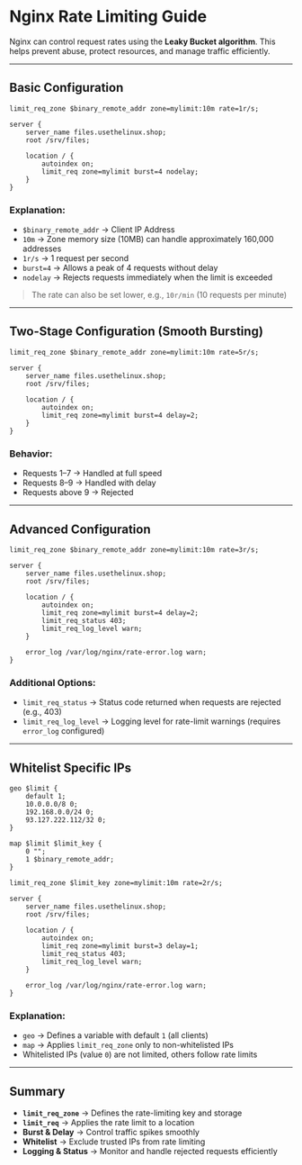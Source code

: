 # Nginx Rate Limiting Guide

Nginx can control request rates using the **Leaky Bucket algorithm**. This helps prevent abuse, protect resources, and manage traffic efficiently.

---

## Basic Configuration

```nginx
limit_req_zone $binary_remote_addr zone=mylimit:10m rate=1r/s;

server {
    server_name files.usethelinux.shop;
    root /srv/files;

    location / {
        autoindex on;
        limit_req zone=mylimit burst=4 nodelay;
    }
}
```

### Explanation:

* `$binary_remote_addr` → Client IP Address
* `10m` → Zone memory size (10MB) can handle approximately 160,000 addresses
* `1r/s` → 1 request per second
* `burst=4` → Allows a peak of 4 requests without delay
* `nodelay` → Rejects requests immediately when the limit is exceeded

> The rate can also be set lower, e.g., `10r/min` (10 requests per minute)

---

## Two-Stage Configuration (Smooth Bursting)

```nginx
limit_req_zone $binary_remote_addr zone=mylimit:10m rate=5r/s;

server {
    server_name files.usethelinux.shop;
    root /srv/files;

    location / {
        autoindex on;
        limit_req zone=mylimit burst=4 delay=2;
    }
}
```

### Behavior:

* Requests 1–7 → Handled at full speed
* Requests 8–9 → Handled with delay
* Requests above 9 → Rejected

---

## Advanced Configuration

```nginx
limit_req_zone $binary_remote_addr zone=mylimit:10m rate=3r/s;

server {
    server_name files.usethelinux.shop;
    root /srv/files;

    location / {
        autoindex on;
        limit_req zone=mylimit burst=4 delay=2;
        limit_req_status 403;
        limit_req_log_level warn;
    }

    error_log /var/log/nginx/rate-error.log warn;
}
```

### Additional Options:

* `limit_req_status` → Status code returned when requests are rejected (e.g., 403)
* `limit_req_log_level` → Logging level for rate-limit warnings (requires `error_log` configured)

---

## Whitelist Specific IPs

```nginx
geo $limit {
    default 1;
    10.0.0.0/8 0;
    192.168.0.0/24 0;
    93.127.222.112/32 0;
}

map $limit $limit_key {
    0 "";
    1 $binary_remote_addr;
}

limit_req_zone $limit_key zone=mylimit:10m rate=2r/s;

server {
    server_name files.usethelinux.shop;
    root /srv/files;

    location / {
        autoindex on;
        limit_req zone=mylimit burst=3 delay=1;
        limit_req_status 403;
        limit_req_log_level warn;
    }

    error_log /var/log/nginx/rate-error.log warn;
}
```

### Explanation:

* `geo` → Defines a variable with default `1` (all clients)
* `map` → Applies `limit_req_zone` only to non-whitelisted IPs
* Whitelisted IPs (value `0`) are not limited, others follow rate limits

---

## Summary

* **`limit_req_zone`** → Defines the rate-limiting key and storage
* **`limit_req`** → Applies the rate limit to a location
* **Burst & Delay** → Control traffic spikes smoothly
* **Whitelist** → Exclude trusted IPs from rate limiting
* **Logging & Status** → Monitor and handle rejected requests efficiently


